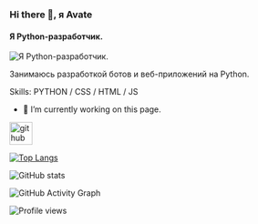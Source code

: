 ### Hi there 👋, я Avate
#### Я Python-разработчик.
![Я Python-разработчик.](https://arturssmirnovs.github.io/github-profile-readme-generator/images/banner.png)

Занимаюсь разработкой ботов и веб-приложений  на Python.

Skills: PYTHON / CSS / HTML / JS

- 🔭 I’m currently working on this page. 


[<img src='https://cdn.jsdelivr.net/npm/simple-icons@3.0.1/icons/github.svg' alt='github' height='40'>](https://github.com/avat0)  

[![Top Langs](https://github-readme-stats.vercel.app/api/top-langs/?username=avat0)](https://github.com/anuraghazra/github-readme-stats)

![GitHub stats](https://github-readme-stats.vercel.app/api?username=avat0&show_icons=true)  

![GitHub Activity Graph](https://activity-graph.herokuapp.com/graph?username=avat0)  

![Profile views](https://gpvc.arturio.dev/avat0)  
